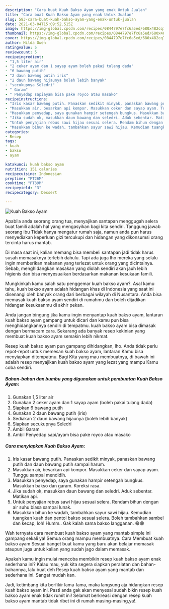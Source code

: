 ```yaml
---
description: "Cara buat Kuah Bakso Ayam yang enak Untuk Jualan"
title: "Cara buat Kuah Bakso Ayam yang enak Untuk Jualan"
slug: 583-cara-buat-kuah-bakso-ayam-yang-enak-untuk-jualan
date: 2021-03-04T15:09:52.515Z
image: https://img-global.cpcdn.com/recipes/0844797e7fc6a5ed/680x482cq70/kuah-bakso-ayam-foto-resep-utama.jpg
thumbnail: https://img-global.cpcdn.com/recipes/0844797e7fc6a5ed/680x482cq70/kuah-bakso-ayam-foto-resep-utama.jpg
cover: https://img-global.cpcdn.com/recipes/0844797e7fc6a5ed/680x482cq70/kuah-bakso-ayam-foto-resep-utama.jpg
author: Hilda Owen
ratingvalue: 5
reviewcount: 5
recipeingredient:
- "1,5 liter air"
- "2 ceker ayam dan 1 sayap ayam boleh pakai tulang dada"
- "6 bawang putih"
- "2 daun bawang putih iris"
- "2 daun bawang hijaunya boleh lebih banyak"
- "secukupnya Seledri"
- " Garam"
- " Penyedap sapiayam bisa pake royco atau masako"
recipeinstructions:
- "Iris kasar bawang putih. Panaskan sedikit minyak, panaskan bawang putih dan daun bawang putih sampai harum."
- "Masukkan air, besarkan api kompor. Masukkan ceker dan sayap ayam. Tunggu sampai mendidih."
- "Masukkan penyedap, saya gunakan hampir setengah bungkus. Masukkan bakso dan garam. Koreksi rasa."
- "Jika sudah ok, masukkan daun bawang dan seledri. Aduk sebentar. Matikan api."
- "Untuk penyajian rebus sawi hijau sesuai selera. Rendam bihun dengan air suhu biasa sampai lunak."
- "Masukkan bihun ke wadah, tambahkan sayur sawi hijau. Kemudian tuangkan kuah dan pentol bakso sesuai selera. Boleh tambahkan sambel dan kecap, loh! Humm.. Gak kalah sama bakso langganan. 😁😁"
categories:
- Resep
tags:
- kuah
- bakso
- ayam

katakunci: kuah bakso ayam 
nutrition: 151 calories
recipecuisine: Indonesian
preptime: "PT26M"
cooktime: "PT39M"
recipeyield: "3"
recipecategory: Dessert

---
```



![Kuah Bakso Ayam](https://img-global.cpcdn.com/recipes/0844797e7fc6a5ed/680x482cq70/kuah-bakso-ayam-foto-resep-utama.jpg)

Apabila anda seorang orang tua, menyajikan santapan menggugah selera buat famili adalah hal yang mengasyikan bagi kita sendiri. Tanggung jawab seorang ibu Tidak hanya mengatur rumah saja, namun anda pun harus menyediakan keperluan gizi tercukupi dan hidangan yang dikonsumsi orang tercinta harus mantab.

Di masa  saat ini, kalian memang bisa membeli santapan jadi tidak harus susah memasaknya terlebih dahulu. Tapi ada juga lho mereka yang selalu ingin memberikan makanan yang terlezat untuk orang yang dicintainya. Sebab, menghidangkan masakan yang diolah sendiri akan jauh lebih higienis dan bisa menyesuaikan berdasarkan makanan kesukaan famili. 



Mungkinkah kamu salah satu penggemar kuah bakso ayam?. Asal kamu tahu, kuah bakso ayam adalah hidangan khas di Indonesia yang saat ini disenangi oleh banyak orang dari berbagai wilayah di Nusantara. Anda bisa memasak kuah bakso ayam sendiri di rumahmu dan boleh dijadikan hidangan kesukaanmu di akhir pekan.

Anda jangan bingung jika kamu ingin menyantap kuah bakso ayam, lantaran kuah bakso ayam gampang untuk dicari dan kamu pun bisa menghidangkannya sendiri di tempatmu. kuah bakso ayam bisa dimasak dengan bermacam cara. Sekarang ada banyak resep kekinian yang membuat kuah bakso ayam semakin lebih nikmat.

Resep kuah bakso ayam pun gampang dihidangkan, lho. Anda tidak perlu repot-repot untuk memesan kuah bakso ayam, lantaran Kamu bisa menyiapkan ditempatmu. Bagi Kita yang mau membuatnya, di bawah ini adalah resep menyajikan kuah bakso ayam yang lezat yang mampu Kamu coba sendiri.

<!--inarticleads1-->

##### Bahan-bahan dan bumbu yang digunakan untuk pembuatan Kuah Bakso Ayam:

1. Gunakan 1,5 liter air
1. Gunakan 2 ceker ayam dan 1 sayap ayam (boleh pakai tulang dada)
1. Siapkan 6 bawang putih
1. Gunakan 2 daun bawang putih (iris)
1. Sediakan 2 daun bawang hijaunya (boleh lebih banyak)
1. Siapkan secukupnya Seledri
1. Ambil  Garam
1. Ambil  Penyedap sapi/ayam bisa pake royco atau masako




<!--inarticleads2-->

##### Cara menyiapkan Kuah Bakso Ayam:

1. Iris kasar bawang putih. Panaskan sedikit minyak, panaskan bawang putih dan daun bawang putih sampai harum.
1. Masukkan air, besarkan api kompor. Masukkan ceker dan sayap ayam. Tunggu sampai mendidih.
1. Masukkan penyedap, saya gunakan hampir setengah bungkus. Masukkan bakso dan garam. Koreksi rasa.
1. Jika sudah ok, masukkan daun bawang dan seledri. Aduk sebentar. Matikan api.
1. Untuk penyajian rebus sawi hijau sesuai selera. Rendam bihun dengan air suhu biasa sampai lunak.
1. Masukkan bihun ke wadah, tambahkan sayur sawi hijau. Kemudian tuangkan kuah dan pentol bakso sesuai selera. Boleh tambahkan sambel dan kecap, loh! Humm.. Gak kalah sama bakso langganan. 😁😁




Wah ternyata cara membuat kuah bakso ayam yang mantab simple ini gampang sekali ya! Semua orang mampu membuatnya. Cara Membuat kuah bakso ayam Sesuai banget buat kamu yang baru akan belajar memasak ataupun juga untuk kalian yang sudah jago dalam memasak.

Apakah kamu ingin mulai mencoba membikin resep kuah bakso ayam enak sederhana ini? Kalau mau, yuk kita segera siapkan peralatan dan bahan-bahannya, lalu buat deh Resep kuah bakso ayam yang mantab dan sederhana ini. Sangat mudah kan. 

Jadi, ketimbang kita berfikir lama-lama, maka langsung aja hidangkan resep kuah bakso ayam ini. Pasti anda gak akan menyesal sudah bikin resep kuah bakso ayam enak tidak rumit ini! Selamat berkreasi dengan resep kuah bakso ayam mantab tidak ribet ini di rumah masing-masing,ya!.

